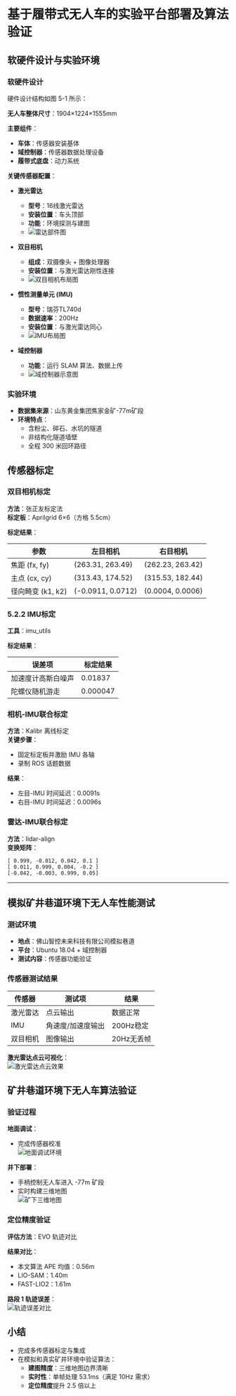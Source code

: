 #  基于履带式无人车的实验平台部署及算法验证

## 软硬件设计与实验环境

### 软硬件设计

硬件设计结构如图 5-1 所示：

**无人车整体尺寸**：1904×1224×1555mm

**主要组件**：

- **车体**：传感器安装基体
- **域控制器**：传感器数据处理设备
- **履带式底盘**：动力系统

**关键传感器配置**：

- **激光雷达**  
  - **型号**：16线激光雷达  
  - **安装位置**：车头顶部  
  - **功能**：环境探测与建图  
  - ![雷达部件图](../images/lidar_component.png)  

- **双目相机**  
  - **组成**：双摄像头 + 图像处理器  
  - **安装位置**：与激光雷达刚性连接  
  - ![双目相机布局图](../images/stereo_camera_layout.png)  

- **惯性测量单元 (IMU)**  
  - **型号**：瑞芬TL740d  
  - **数据速率**：200Hz  
  - **安装位置**：与激光雷达同心  
  - ![IMU布局图](../images/imu_layout.png)  

- **域控制器**  
  - **功能**：运行 SLAM 算法、数据上传  
  - ![域控制器示意图](../images/domain_controller.png)

### 实验环境

- **数据集来源**：山东黄金集团焦家金矿-77m矿段
- **环境特点**：
  - 含粉尘、碎石、水坑的隧道
  - 非结构化隧道墙壁
  - 全程 300 米回环路径

## 传感器标定

### 双目相机标定

**方法**：张正友标定法  
**标定板**：Aprilgrid 6×6（方格 5.5cm）

**标定结果**：

| 参数                   | 左目相机           | 右目相机           |
|------------------------|--------------------|--------------------|
| 焦距 (fx, fy)          | (263.31, 263.49)   | (262.23, 263.42)   |
| 主点 (cx, cy)          | (313.43, 174.52)   | (315.53, 182.44)   |
| 径向畸变 (k1, k2)      | (-0.0911, 0.0712)  | (0.0004, 0.0006)   |

### 5.2.2 IMU标定

**工具**：imu_utils

**标定结果**：

| 误差项                 | 标定结果           |
|------------------------|--------------------|
| 加速度计高斯白噪声     | 0.01837            |
| 陀螺仪随机游走         | 0.000047           |

### 相机-IMU联合标定

**方法**：Kalibr 离线标定  
**关键步骤**：
- 固定标定板并激励 IMU 各轴
- 录制 ROS 话题数据

**结果**：

- 左目-IMU 时间延迟：0.0091s  
- 右目-IMU 时间延迟：0.0096s  

###  雷达-IMU联合标定

**方法**：lidar-align  
**变换矩阵**：

```plaintext
[ 0.999, -0.012, 0.042, 0.1 ]
[ 0.011, 0.999, 0.004, -0.2 ]
[-0.042, -0.003, 0.999, 0.05]
```
---

## 模拟矿井巷道环境下无人车性能测试

###  测试环境

- **地点**：佛山智控未来科技有限公司模拟巷道
- **平台**：Ubuntu 18.04 + 域控制器
- **测试内容**：传感器功能验证

###  传感器测试结果

| 传感器        | 测试项           | 结果          |
|---------------|------------------|---------------|
| 激光雷达      | 点云输出         | 数据正常      |
| IMU           | 角速度/加速度输出 | 200Hz稳定     |
| 双目相机      | 图像输出         | 20Hz无丢帧    |

**激光雷达点云可视化**：  
![激光雷达点云效果](../images/lidar_pointcloud.png)

##  矿井巷道环境下无人车算法验证

###  验证过程

**地面调试**：
- 完成传感器校准  
  ![地面调试环境](../images/ground_test.png)

**井下部署**：
- 手柄控制无人车进入 -77m 矿段  
- 实时构建三维地图  
  ![矿下三维地图](../images/underground_map.png)

###  定位精度验证

**评估方法**：EVO 轨迹对比

**结果对比**：

- 本文算法 APE 均值：0.56m  
- LIO-SAM：1.40m  
- FAST-LIO2：1.61m  

**路段 1 轨迹误差**：  
![轨迹误差对比](../images/trajectory_error_comparison.png)

## 小结

- 完成多传感器标定与集成  
- 在模拟和真实矿井环境中验证算法：
  - **建图精度**：三维地图边界清晰  
  - **实时性**：单帧处理 53.1ms（满足 10Hz 需求）  
  - **定位精度**提升 2.5 倍以上

